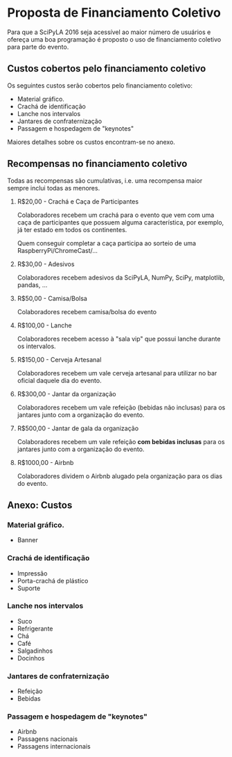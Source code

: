 # Proposta de Financiamento Coletivo

Para que a SciPyLA 2016 seja acessível ao maior número de usuários
e ofereça uma boa programação é proposto o uso de financiamento coletivo
para parte do evento.

## Custos cobertos pelo financiamento coletivo

Os seguintes custos serão cobertos pelo financiamento coletivo:

-   Material gráfico.
-   Crachá de identificação
-   Lanche nos intervalos
-   Jantares de confraternização
-   Passagem e hospedagem de "keynotes"

Maiores detalhes sobre os custos encontram-se no anexo.

## Recompensas no financiamento coletivo

Todas as recompensas são cumulativas,
i.e. uma recompensa maior sempre inclui todas as menores.

1.  R$20,00 - Crachá e Caça de Participantes

    Colaboradores recebem um crachá para o evento
    que vem com uma caça de participantes
    que possuem alguma característica,
    por exemplo, já ter estado em todos os continentes.

    Quem conseguir completar a caça participa ao sorteio
    de uma RaspberryPi/ChromeCast/...

2.  R$30,00 - Adesivos

    Colaboradores recebem adesivos da SciPyLA, NumPy, SciPy, matplotlib, pandas,
    ...

3.  R$50,00 - Camisa/Bolsa

    Colaboradores recebem camisa/bolsa do evento

4.  R$100,00 - Lanche

    Colaboradores recebem acesso à "sala vip"
    que possui lanche durante os intervalos.

5.  R$150,00 - Cerveja Artesanal

    Colaboradores recebem um vale cerveja artesanal
    para utilizar no bar oficial daquele dia do evento.

6.  R$300,00 - Jantar da organização

    Colaboradores recebem um vale refeição (bebidas não inclusas)
    para os jantares junto com a organização do evento.

7.  R$500,00 - Jantar de gala da organização

    Colaboradores recebem um vale refeição **com bebidas inclusas**
    para os jantares junto com a organização do evento.

8.  R$1000,00 - Airbnb

    Colaboradores dividem o Airbnb alugado pela organização para os dias do
    evento.

## Anexo: Custos

### Material gráfico.

-   Banner

### Crachá de identificação

-   Impressão
-   Porta-crachá de plástico
-   Suporte

### Lanche nos intervalos

-   Suco
-   Refrigerante
-   Chá
-   Café
-   Salgadinhos
-   Docinhos

### Jantares de confraternização

-   Refeição
-   Bebidas

### Passagem e hospedagem de "keynotes"

-   Airbnb
-   Passagens nacionais
-   Passagens internacionais

